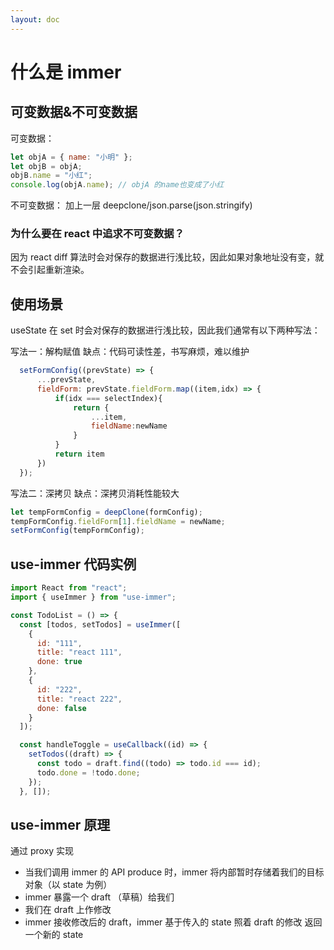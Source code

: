```yaml
---
layout: doc
---
```


# 什么是 immer

## 可变数据&不可变数据

可变数据：

```js
let objA = { name: "小明" };
let objB = objA;
objB.name = "小红";
console.log(objA.name); // objA 的name也变成了小红
```

不可变数据：
加上一层 deepclone/json.parse(json.stringify)

### 为什么要在 react 中追求不可变数据？

因为 react diff 算法时会对保存的数据进行浅比较，因此如果对象地址没有变，就不会引起重新渲染。

## 使用场景

useState 在 set 时会对保存的数据进行浅比较，因此我们通常有以下两种写法：

写法一：解构赋值
缺点：代码可读性差，书写麻烦，难以维护

```js
  setFormConfig((prevState) => {
      ...prevState,
      fieldForm: prevState.fieldForm.map((item,idx) => {
          if(idx === selectIndex){
              return {
                  ...item,
                  fieldName:newName
              }
          }
          return item
      })
  });
```

写法二：深拷贝
缺点：深拷贝消耗性能较大

```js
let tempFormConfig = deepClone(formConfig);
tempFormConfig.fieldForm[1].fieldName = newName;
setFormConfig(tempFormConfig);
```

## use-immer 代码实例

```js
import React from "react";
import { useImmer } from "use-immer";

const TodoList = () => {
  const [todos, setTodos] = useImmer([
    {
      id: "111",
      title: "react 111",
      done: true
    },
    {
      id: "222",
      title: "react 222",
      done: false
    }
  ]);

  const handleToggle = useCallback((id) => {
    setTodos((draft) => {
      const todo = draft.find((todo) => todo.id === id);
      todo.done = !todo.done;
    });
  }, []);

```

## use-immer 原理

通过 proxy 实现

- 当我们调用 immer 的 API produce 时，immer 将内部暂时存储着我们的目标对象（以 state 为例）
- immer 暴露一个 draft （草稿）给我们
- 我们在 draft 上作修改
- immer 接收修改后的 draft，immer 基于传入的 state 照着 draft 的修改 返回一个新的 state

